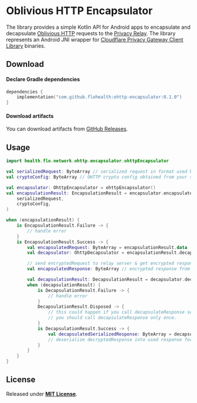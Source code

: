 # Oblivious HTTP Encapsulator

The library provides a simple Kotlin API for Android apps to encapsulate and
decapsulate [Oblivious HTTP](https://datatracker.ietf.org/doc/html/draft-ietf-ohai-ohttp-02) requests to
the [Privacy Relay](https://github.com/cloudflare/privacy-gateway-relay).
The library represents an Android JNI wrapper
for [Cloudflare Privacy Gateway Client Library](https://github.com/cloudflare/privacy-gateway-client-library) binaries.

## Download

#### Declare Gradle dependencies

```kotlin
dependencies {
    implementation("com.github.flohealth:ohttp-encapsulator:0.1.0")
}
```

#### Download artifacts

You can download artifacts from [GitHub Releases](https://github.com/flohealth/ok-ohttp-encapsulator/releases). <br />

## Usage

```kotlin
import health.flo.network.ohttp.encapsulator.ohttpEncapsulator

val serializedRequest: ByteArray // serialized request in format used by your app
val cryptoConfig: ByteArray // OHTTP crypto config obtained from your server

val encapsulator: OhttpEncapsulator = ohttpEncapsulator()
val encapsulationResult: EncapsulationResult = encapsulator.encapsulateRequest(
    serializedRequest,
    cryptoConfig,
)

when (encapsulationResult) {
    is EncapsulationResult.Failure -> {
        // handle error
    }
    is EncapsulationResult.Success -> {
        val encapsulatedRequest: ByteArray = encapsulationResult.data
        val decapsulator: OhttpDecapsulator = encapsulationResult.decapsulator

        // send encryptedRequest to relay server & get encrypted response from relay server
        val encapsulatedResponse: ByteArray // encrypted response from relay

        val decapsulationResult: DecapsulationResult = decapsulator.decapsulateResponse(encapsulatedResponse)
        when (decapsulationResult) {
            is DecapsulationResult.Failure -> {
                // handle error
            }
            DecapsulationResult.Disposed -> {
                // this could happen if you call decapsulateResponse second time. 
                // you should call decapsulateResponse only once.
            }
            is DecapsulationResult.Success -> {
                val decapsulatedSerializedResponse: ByteArray = decapsulationResult.data
                // deserialize decryptedResponse into used response format & use it
            }
        }
    }
}
```

## License

Released under [**MIT License**](LICENSE.txt).
